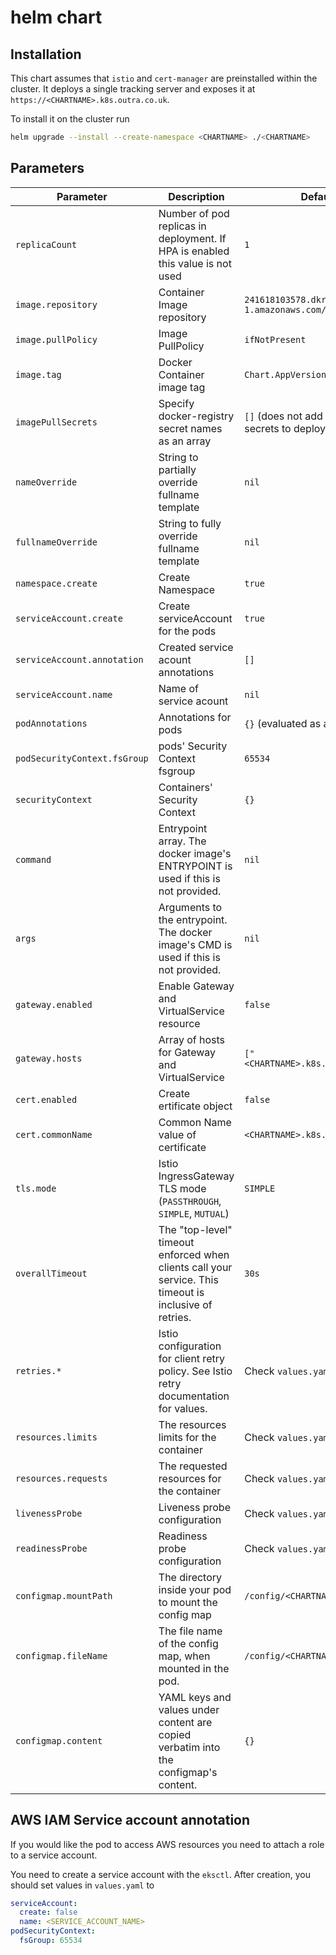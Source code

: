 # <CHARTNAME> helm chart

## Installation

This chart assumes that `istio` and `cert-manager` are preinstalled within the cluster. It deploys a single tracking server and exposes it at `https://<CHARTNAME>.k8s.outra.co.uk`.

To install it on the cluster run

```bash
helm upgrade --install --create-namespace <CHARTNAME> ./<CHARTNAME>
```

## Parameters

| Parameter                       | Description                                                                                             | Default                                                          |
|---------------------------------|---------------------------------------------------------------------------------------------------------|------------------------------------------------------------------|
| `replicaCount`                  | Number of pod replicas in deployment. If HPA is enabled this value is not used                          | `1`                                                              |
| `image.repository`              | Container Image repository                                                                              | `241618103578.dkr.ecr.eu-west-1.amazonaws.com/<CHARTNAME>`       |
| `image.pullPolicy`              | Image PullPolicy                                                                                        | `ifNotPresent`                                                   |
| `image.tag`                     | Docker Container image tag                                                                              | `Chart.AppVersion`                                               |
| `imagePullSecrets`              | Specify docker-registry secret names as an array                                                        | `[]` (does not add image pull secrets to deployed pods)          |
| `nameOverride`                  | String to partially override fullname template                                                          | `nil`                                                            |
| `fullnameOverride`              | String to fully override fullname template                                                              | `nil`                                                            |
| `namespace.create`              | Create  Namespace                                                                                       | `true`                                                           |
| `serviceAccount.create`         | Create serviceAccount for the pods                                                                      | `true`                                                           |
| `serviceAccount.annotation`     | Created service acount annotations                                                                      | `[]`                                                             |
| `serviceAccount.name`           | Name of service acount                                                                                  | `nil`                                                            |
| `podAnnotations`                | Annotations for pods                                                                                    | `{}` (evaluated as a template)                                   |
| `podSecurityContext.fsGroup`    | pods' Security Context fsgroup                                                                          | `65534`                                                          |
| `securityContext`               | Containers' Security Context                                                                            | `{}`                                                             |
| `command`                       | Entrypoint array. The docker image's ENTRYPOINT is used if this is not provided.                        | `nil`                                                            |
| `args`                          |      Arguments to the entrypoint. The docker image's CMD is used if this is not provided.               | `nil`                                                            |
| `gateway.enabled`               | Enable Gateway and VirtualService resource                                                              | `false`                                                          |
| `gateway.hosts`                 | Array of hosts for Gateway and VirtualService                                                           | `["<CHARTNAME>.k8s.outra.co.uk"]`                                |
| `cert.enabled`                  | Create ertificate object                                                                                | `false`                                                          |
| `cert.commonName`               | Common Name value of certificate                                                                        | `<CHARTNAME>.k8s.outra.co.uk`                                    |
| `tls.mode`                      | Istio IngressGateway TLS mode (`PASSTHROUGH`, `SIMPLE`, `MUTUAL`)                                       | `SIMPLE`                                                         |
| `overallTimeout`                | The "top-level" timeout enforced when clients call your service. This timeout is inclusive of retries.  | `30s`                                                            |
| `retries.*`                     | Istio configuration for client retry policy. See Istio retry documentation for values.                  | Check `values.yaml`  file                                        |
| `resources.limits`              | The resources limits for the container                                                                  | Check `values.yaml` file                                         |
| `resources.requests`            | The requested resources for the container                                                               | Check `values.yaml` file                                         |
| `livenessProbe`                 | Liveness probe configuration                                                                            | Check `values.yaml` file                                         |
| `readinessProbe`                | Readiness probe configuration                                                                           | Check `values.yaml` file                                         |
| `configmap.mountPath`           | The directory inside your pod to mount the config map                                                   | `/config/<CHARTNAME>-config`                                     |
| `configmap.fileName`           |  The file name of the config map, when mounted in the pod.                                               | `/config/<CHARTNAME>-config`                                     |
| `configmap.content`           |  YAML keys and values under content are copied verbatim into the configmap's content.                     | `{}`                                                             |

## AWS IAM Service account annotation

If you would like the pod to access AWS resources you need to attach a role to a service account.

You need to create a service account with the `eksctl`. After creation, you should set values in `values.yaml` to

```yaml
serviceAccount:
  create: false
  name: <SERVICE_ACCOUNT_NAME>
podSecurityContext:
  fsGroup: 65534
```
